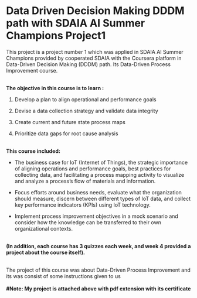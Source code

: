 # Data Driven Decision Making DDDM path with SDAIA AI Summer Champions Project1
This project is a project number 1 which was applied in SDAIA AI Summer Champions provided by cooperated SDAIA with the Coursera platform in Data-Driven Decision Making (DDDM) path. Its Data-Driven Process Improvement course.<br></br>

**The objective in this course is to learn :**

1. Develop a plan to align operational and performance goals

2. Devise a data collection strategy and validate data integrity

3. Create current and future state process maps

4. Prioritize data gaps for root cause analysis <br><br>

**This course included:**

- The business case for IoT (Internet of Things), the strategic importance of aligning operations and performance goals, best practices for collecting data, and facilitating a process mapping activity to visualize and analyze a process’s flow of materials and information. 

- Focus efforts around business needs, evaluate what the organization should measure, discern between different types of IoT data, and collect key performance indicators (KPIs) using IoT technology. 

- Implement process improvement objectives in a mock scenario and consider how the knowledge can be transferred to their own organizational contexts.  <br><br>

**(In addition, each course has 3 quizzes each week, and week 4 provided a project about the course itself).**
<br><br>

The project of this course was about Data-Driven Process Improvement and its was consist of some instructions given to us
<br><br>
**#Note: My project is attached above with pdf extension with its certificate**
